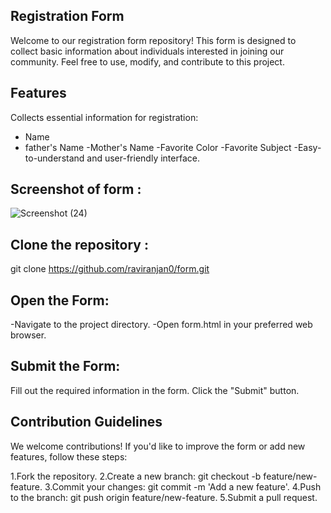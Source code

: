 ## Registration Form
Welcome to our registration form repository! This form is designed to collect basic information about individuals interested in joining our community. Feel free to use, modify, and contribute to this project.

## Features
Collects essential information for registration:

- Name
- father's Name
-Mother's Name
-Favorite Color
-Favorite Subject
-Easy-to-understand and user-friendly interface.

## Screenshot of form :
![Screenshot (24)](https://github.com/raviranjan0/Form/assets/100368738/42f2d017-e1d0-4aa0-b85d-b1857e9d2885)


## Clone the repository :
git clone https://github.com/raviranjan0/form.git

## Open the Form:

-Navigate to the project directory.
-Open form.html in your preferred web browser.

## Submit the Form:
Fill out the required information in the form.
Click the "Submit" button.

## Contribution Guidelines
We welcome contributions! If you'd like to improve the form or add new features, follow these steps:

1.Fork the repository.
2.Create a new branch: git checkout -b feature/new-feature.
3.Commit your changes: git commit -m 'Add a new feature'.
4.Push to the branch: git push origin feature/new-feature.
5.Submit a pull request.

